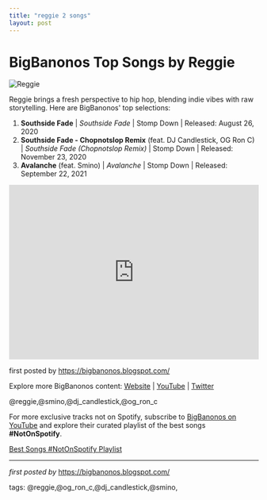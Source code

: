 ```yaml
---
title: "reggie 2 songs"
layout: post
---
```

<h1>BigBanonos Top Songs by Reggie</h1>
<img alt="Reggie" src="https://s3-us-west-2.amazonaws.com/onestowatch-v2/reggie%20-%20ssf_1598493795.jpg" /> <p>Reggie brings a fresh perspective to hip hop, blending indie vibes with raw storytelling. Here are BigBanonos' top selections:</p> <ol> <li><strong>Southside Fade</strong> | <em>Southside Fade</em> | Stomp Down | Released: August 26, 2020</li> <li><strong>Southside Fade - Chopnotslop Remix</strong> (feat. DJ Candlestick, OG Ron C) | <em>Southside Fade (Chopnotslop Remix)</em> | Stomp Down | Released: November 23, 2020</li> <li><strong>Avalanche</strong> (feat. Smino) | <em>Avalanche</em> | Stomp Down | Released: September 22, 2021</li>
</ol> <div> <iframe allow="autoplay; clipboard-write; encrypted-media; fullscreen; picture-in-picture" frameborder="0" height="352" loading="lazy" src="https://open.spotify.com/embed/playlist/3dFNRSCl584H0tZwtPXKKE?utm_source=generator" width="100%"></iframe>
</div> <p>first posted by <a href="https://bigbanonos.blogspot.com/">https://bigbanonos.blogspot.com/</a></p> <div> <p>Explore more BigBanonos content: <a href="https://bigbanonos.blogspot.com/">Website</a> | <a href="https://www.youtube.com/@BigBanonos">YouTube</a> | <a href="https://x.com/bigbanonos">Twitter</a></p>
</div> <!--Tags-->
<p>@reggie,@smino,@dj_candlestick,@og_ron_c</p>


<!--Subscribe and Playlist Links-->
<div>
    <p>For more exclusive tracks not on Spotify, subscribe to <a href="https://www.youtube.com/@BigBanonos" target="_blank">BigBanonos on YouTube</a> and explore their curated playlist of the best songs <strong>#NotOnSpotify</strong>.</p>
    <p><a href="https://www.youtube.com/playlist?list=PLtuNtuTatqI0kFahUCbtbfenC_ET5O_tr" target="_blank">Best Songs #NotOnSpotify Playlist<br /></a></p></div>

<hr />

<p><em>first posted by</em> <a href="https://bigbanonos.blogspot.com/" rel="noopener" target="_new">https://bigbanonos.blogspot.com/</a></p>

<p>tags: @reggie,@og_ron_c,@dj_candlestick,@smino,</p>
